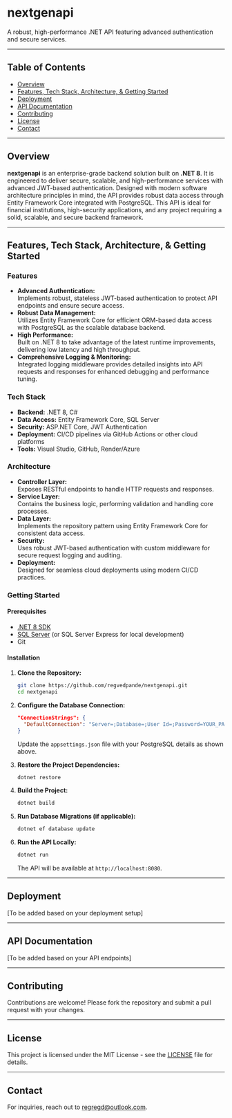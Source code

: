 
# nextgenapi

A robust, high-performance .NET API featuring advanced authentication and secure services.

---

## Table of Contents

- [Overview](#overview)
- [Features, Tech Stack, Architecture, & Getting Started](#features-tech-stack-architecture--getting-started)
- [Deployment](#deployment)
- [API Documentation](#api-documentation)
- [Contributing](#contributing)
- [License](#license)
- [Contact](#contact)

---

## Overview

**nextgenapi** is an enterprise-grade backend solution built on **.NET 8**. It is engineered to deliver secure, scalable, and high-performance services with advanced JWT-based authentication. Designed with modern software architecture principles in mind, the API provides robust data access through Entity Framework Core integrated with PostgreSQL. This API is ideal for financial institutions, high-security applications, and any project requiring a solid, scalable, and secure backend framework.

---

## Features, Tech Stack, Architecture, & Getting Started

### Features
- **Advanced Authentication:**  
  Implements robust, stateless JWT-based authentication to protect API endpoints and ensure secure access.
- **Robust Data Management:**  
  Utilizes Entity Framework Core for efficient ORM-based data access with PostgreSQL as the scalable database backend.
- **High Performance:**  
  Built on .NET 8 to take advantage of the latest runtime improvements, delivering low latency and high throughput.
- **Comprehensive Logging & Monitoring:**  
  Integrated logging middleware provides detailed insights into API requests and responses for enhanced debugging and performance tuning.

### Tech Stack
- **Backend:** .NET 8, C#
- **Data Access:** Entity Framework Core, SQL Server
- **Security:** ASP.NET Core, JWT Authentication
- **Deployment:** CI/CD pipelines via GitHub Actions or other cloud platforms
- **Tools:** Visual Studio, GitHub, Render/Azure

### Architecture
- **Controller Layer:**  
  Exposes RESTful endpoints to handle HTTP requests and responses.
- **Service Layer:**  
  Contains the business logic, performing validation and handling core processes.
- **Data Layer:**  
  Implements the repository pattern using Entity Framework Core for consistent data access.
- **Security:**  
  Uses robust JWT-based authentication with custom middleware for secure request logging and auditing.
- **Deployment:**  
  Designed for seamless cloud deployments using modern CI/CD practices.

### Getting Started

#### Prerequisites
- [.NET 8 SDK](https://dotnet.microsoft.com/download)
- [SQL Server](https://www.microsoft.com/en-us/sql-server/sql-server-downloads) (or SQL Server Express for local development)
- Git

#### Installation

1. **Clone the Repository:**  
   ```bash
   git clone https://github.com/regvedpande/nextgenapi.git
   cd nextgenapi
   ```

2. **Configure the Database Connection:**  
   ```json
   "ConnectionStrings": {
     "DefaultConnection": "Server=;Database=;User Id=;Password=YOUR_PASSWORD;"
   }
   ```
   Update the `appsettings.json` file with your PostgreSQL details as shown above.

3. **Restore the Project Dependencies:**  
   ```bash
   dotnet restore
   ```

4. **Build the Project:**  
   ```bash
   dotnet build
   ```

5. **Run Database Migrations (if applicable):**  
   ```bash
   dotnet ef database update
   ```

6. **Run the API Locally:**  
   ```bash
   dotnet run
   ```  
   The API will be available at `http://localhost:8080`.

---

## Deployment

[To be added based on your deployment setup]

---

## API Documentation

[To be added based on your API endpoints]

---

## Contributing

Contributions are welcome! Please fork the repository and submit a pull request with your changes.

---

## License

This project is licensed under the MIT License - see the [LICENSE](LICENSE) file for details.

---

## Contact

For inquiries, reach out to [regregd@outlook.com](mailto:your-regregd@outlook.com).
